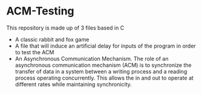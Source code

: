 # ACM-Testing

This repository is made up of 3 files based in C

- A classic rabbit and fox game
- A file that will induce an artificial delay for inputs of the program in order to test the ACM
- An Asynchronous Communication Mechanism. The role of an asynchronous communication mechanism (ACM) is to synchronize the transfer
of data in a system between a writing process and a reading process operating concurrently. This
allows the in and out to operate at different rates while maintaining synchronicity.
